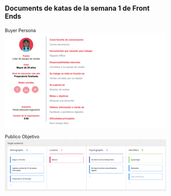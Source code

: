 ## Documents de katas de la semana 1 de Front Ends
###
Buyer Persona  
![alt text](https://github.com/pedrog93/FrontEndSemana1/blob/main/Images/buyerPersona.png)

Publico Objetivo  
![plot](https://github.com/pedrog93/FrontEndSemana1/blob/main/Images/targetPublic.png)
